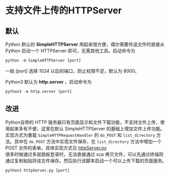 支持文件上传的HTTPServer
=====

## 默认
Python 默认的 **SimpleHTTPServer** 用起来很方便，偶尔需要传送文件时直接从 Python 启动一个 HTTPServer 即可，无需其他工具。启动命令为
```python
python -m SimpleHTTPServer [port]
```
一般 *[port]* 选择 *1024* 以后的端口，防止权限不足，默认为 *8000*。  

Python3 默认为 **http.server** ，启动命令为
```python
python3 -m http.server [port]
```

## 改进
Python自带的 HTTP 服务器只有页面显示和文件下载功能，不支持文件上传，使用起来多有不便，这里在默认 SimpleHTTPServer 的基础上增加文件上传功能。  
实现方式为重载 `SimpleHTTPRequestHandler` 的 `do_POST` 和 `list_directory` 方法。其中在 `do_POST` 方法中实现文件保存，在 `list_directory` 方法中增加一个 POST 文件的表单。具体实现方式见 [httpServer.py](httpServer.py)  
很多时候通过多层跳板登录时，无法直接通过 scp 拷贝文件，可以先通过终端将通过复制粘贴将该文件保存。然后执行该脚本启动一个可以上传下载的页面服务。
```python
python3 httpServer.py [port]
```
